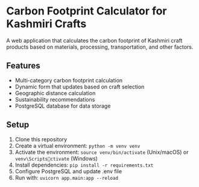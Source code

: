 # Carbon Footprint Calculator for Kashmiri Crafts

A web application that calculates the carbon footprint of Kashmiri craft products based on materials, processing, transportation, and other factors.

## Features
- Multi-category carbon footprint calculation
- Dynamic form that updates based on craft selection
- Geographic distance calculation
- Sustainability recommendations
- PostgreSQL database for data storage

## Setup
1. Clone this repository
2. Create a virtual environment: `python -m venv venv`
3. Activate the environment: `source venv/bin/activate` (Unix/macOS) or `venv\Scriptsctivate` (Windows)
4. Install dependencies: `pip install -r requirements.txt`
5. Configure PostgreSQL and update .env file
6. Run with: `uvicorn app.main:app --reload`


